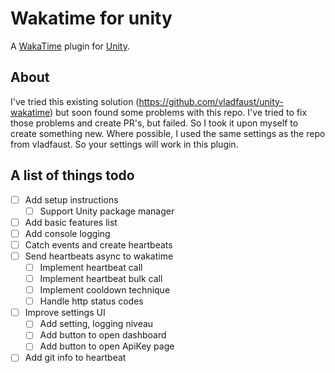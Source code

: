 # Wakatime for unity
A [WakaTime](https://wakatime.com/) plugin for [Unity](https://unity.com/).

## About
I've tried this existing solution (https://github.com/vladfaust/unity-wakatime) but soon found some problems with this repo. I've tried to fix those problems and create PR's, but failed. So I took it upon myself to create something new. Where possible, I used the same settings as the repo from vladfaust. So your settings will work in this plugin.

## A list of things todo

 - [ ] Add setup instructions
	 - [ ] Support Unity package manager
 - [ ] Add basic features list
 - [ ] Add console logging
 - [ ] Catch events and create heartbeats
 - [ ] Send heartbeats async to wakatime
	 - [ ] Implement heartbeat call
	 - [ ] Implement heartbeat bulk call
	 - [ ] Implement cooldown technique
	 - [ ] Handle http status codes
 - [ ] Improve settings UI
	 - [ ] Add setting, logging niveau
	 - [ ] Add button to open dashboard
	 - [ ] Add button to open ApiKey page
 - [ ] Add git info to heartbeat
